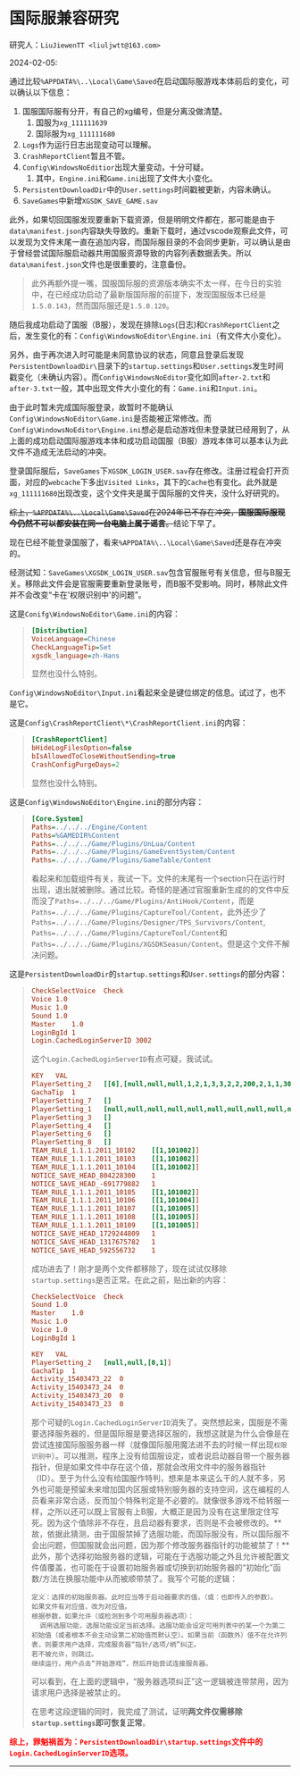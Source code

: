# 国际服兼容研究

研究人：`LiuJiewenTT <liuljwtt@163.com>`

2024-02-05: 

通过比较`%APPDATA%\..\Local\Game\Saved`在启动国际服游戏本体前后的变化，可以确认以下信息：

1. 国服国际服有分开，有自己的xg编号，但是分离没做清楚。
   1. 国服为`xg_111111639`
   2. 国际服为`xg_111111680`
2. `Logs`作为运行日志出现变动可以理解。
3. `CrashReportClient`暂且不管。
4. `Config\WindowsNoEditior`出现大量变动，十分可疑。
   1. 其中，`Engine.ini`和`Game.ini`出现了文件大小变化。
5. `PersistentDownloadDir`中的`User.settings`时间戳被更新，内容未确认。
6. `SaveGames`中新增`XGSDK_SAVE_GAME.sav`

此外，如果切回国服发现要重新下载资源，但是明明文件都在，那可能是由于`data\manifest.json`内容缺失导致的。重新下载时，通过vscode观察此文件，可以发现为文件末尾一直在追加内容，而国际服目录的不会同步更新，可以确认是由于曾经尝试国际服启动器共用国服资源导致的内容列表数据丢失。所以`data\manifest.json`文件也是很重要的，注意备份。

> 此外再额外提一嘴，国服国际服的资源版本确实不太一样，在今日的实验中，在已经成功启动了最新版国际服的前提下，发现国服版本已经是`1.5.0.143`，然而国际服还是`1.5.0.120`。

随后我成功启动了国服（B服），发现在排除`Logs`(日志)和`CrashReportClient`之后，发生变化的有：`Config\WindowsNoEditor\Engine.ini`（有文件大小变化）。

另外，由于再次进入时可能是未同意协议的状态，同意且登录后发现`PersistentDownloadDir\`目录下的`startup.settings`和`User.settings`发生时间戳变化（未确认内容）。而`Config\WindowsNoEditor`变化如同`after-2.txt`和`after-3.txt`一般，其中出现文件大小变化的有：`Game.ini`和`Input.ini`。

由于此时暂未完成国际服登录，故暂时不能确认`Config\WindowsNoEditor\Game.ini`是否能被正常修改。而`Config\WindowsNoEditor\Engine.ini`想必是启动游戏但未登录就已经用到了，从上面的成功启动国际服游戏本体和成功启动国服（B服）游戏本体可以基本认为此文件不造成无法启动的冲突。

登录国际服后，`SaveGames`下`XGSDK_LOGIN_USER.sav`存在修改。注册过程会打开页面，对应的`webcache`下多出`Visited Links`，其下的`Cache`也有变化。此外就是`xg_111111680`出现改变，这个文件夹是属于国际服的文件夹，没什么好研究的。

<del>综上，`%APPDATA%\..\Local\Game\Saved`在2024年已不存在冲突，**国服国际服现今仍然不可以都安装在同一台电脑上属于谣言**。</del>结论下早了。

现在已经不能登录国服了，看来`%APPDATA%\..\Local\Game\Saved`还是存在冲突的。

经测试知：`SaveGames\XGSDK_LOGIN_USER.sav`包含官服账号有关信息，但与B服无关。移除此文件会是官服需要重新登录账号，而B服不受影响。同时，移除此文件并不会改变“卡在'权限识别中'的问题”。

这是`Conifg\WindowsNoEditor\Game.ini`的内容：

> ``` ini
> [Distribution]
> VoiceLanguage=Chinese
> CheckLanguageTip=Set
> xgsdk_language=zh-Hans
> ```
>
> 显然也没什么特别。

`Config\WindowsNoEditor\Input.ini`看起来全是键位绑定的信息。试过了，也不是它。

这是`Config\CrashReportClient\*\CrashReportClient.ini`的内容：

> ``` ini
> [CrashReportClient]
> bHideLogFilesOption=false
> bIsAllowedToCloseWithoutSending=true
> CrashConfigPurgeDays=2
> ```
>
> 显然也没什么特别。

这是`Config\WindowsNoEditor\Engine.ini`的部分内容：

> ``` ini
> [Core.System]
> Paths=../../../Engine/Content
> Paths=%GAMEDIR%Content
> Paths=../../../Game/Plugins/UnLua/Content
> Paths=../../../Game/Plugins/GameEventSystem/Content
> Paths=../../../Game/Plugins/GameTable/Content
> ```
>
> 看起来和加载组件有关，我试一下。文件的末尾有一个section只在运行时出现，退出就被删除。通过比较。奇怪的是通过官服重新生成的的文件中反而没了`Paths=../../../Game/Plugins/AntiHook/Content`，而是`Paths=../../../Game/Plugins/CaptureTool/Content`，此外还少了`Paths=../../../Game/Plugins/Designer/TPS_Survivors/Content`, `Paths=../../../Game/Plugins/CaptureTool/Content`和`Paths=../../../Game/Plugins/XGSDKSeasun/Content`。但是这个文件不解决问题。

这是`PersistentDownloadDir`的`startup.settings`和`User.settings`的部分内容：

> ``` ini
> CheckSelectVoice	Check
> Voice	1.0
> Music	1.0
> Sound	1.0
> Master	1.0
> LoginBgId	1
> Login.CachedLoginServerID	3002
> ```
>
> 这个`Login.CachedLoginServerID`有点可疑，我试试。
>
> ``` ini
> KEY	VAL
> PlayerSetting_2	[[6],[null,null,null,1,2,1,3,3,2,2,200,2,1,1,300,1,3],[0,8]]
> GachaTip	1
> PlayerSetting_7	[]
> PlayerSetting_1	[null,null,null,null,null,null,null,null,null,null,null,null,null,null,null,null,[1011.0],null,null,null,[1],null,null,null,null,null,null,null,null,null,null,null,null,null,null,null,null,null,null,null,null,null,null,null,null,null,null,null,null,null,null,null,[50]]
> PlayerSetting_3	[]
> PlayerSetting_4	[]
> PlayerSetting_6	[]
> PlayerSetting_8	[]
> TEAM_RULE_1.1.1.2011_10102	[[1,101002]]
> TEAM_RULE_1.1.1.2011_10103	[[1,101002]]
> TEAM_RULE_1.1.1.2011_10104	[[1,101002]]
> NOTICE_SAVE_HEAD_804228300	1
> NOTICE_SAVE_HEAD_-691779882	1
> TEAM_RULE_1.1.1.2011_10105	[[1,101002]]
> TEAM_RULE_1.1.1.2011_10106	[[1,101004]]
> TEAM_RULE_1.1.1.2011_10107	[[1,101005]]
> TEAM_RULE_1.1.1.2011_10108	[[1,101005]]
> TEAM_RULE_1.1.1.2011_10109	[[1,101005]]
> NOTICE_SAVE_HEAD_1729244809	1
> NOTICE_SAVE_HEAD_1317675782	1
> NOTICE_SAVE_HEAD_592556732	1
> ```
>
> 成功进去了！刚才是两个文件都移除了，现在试试仅移除`startup.settings`是否正常。在此之前，贴出新的内容：
>
> ``` ini
> CheckSelectVoice	Check
> Sound	1.0
> Master	1.0
> Music	1.0
> Voice	1.0
> LoginBgId	1
> ```
>
> ``` ini
> KEY	VAL
> PlayerSetting_2	[null,null,[0,1]]
> GachaTip	1
> Activity_15403473_22	0
> Activity_15403473_24	0
> Activity_15403473_20	0
> Activity_15403473_23	0
> ```
>
> 那个可疑的`Login.CachedLoginServerID`消失了。突然想起来，国服是不需要选择服务器的，但是国际服是要选择区服的，我想这就是为什么会像是在尝试连接国际服服务器一样（就像国际服用魔法进不去的时候一样出现`权限识别中`）。可以推测，程序上没有给国服设定，或者说启动器自带一个服务器指针，但是如果文件中存在这个值，那就会改用文件中的服务器指针（ID）。至于为什么没有给国服作特判，想来是本来这么干的人就不多，另外也可能是预留未来增加国内区服或特别服务器的支持空间，这在编程的人员看来非常合适，反而加个特殊判定是不必要的。就像很多游戏不给转服一样，之所以还可以既上官服有上B服，大概正是因为没有在这里限定住写死。因为这个值除非不存在，且启动器有要求，否则是不会被修改的。**故，依据此猜测，由于国服禁掉了选服功能，而国际服没有，所以国际服不会出问题，但国服就会出问题，因为那个修改服务器指针的功能被禁了！**此外，那个选择初始服务器的逻辑，可能在于选服功能之外且允许被配置文件值覆盖，也可能在于设置初始服务器或切换到初始服务器的“初始化”函数/方法在换服功能中从而被顺带禁了。我写个可能的逻辑：
>
> ``` text
> 定义：选择的初始服务器。此时应当等于启动器要求的值，（或：也即传入的参数）。
> 如果文件有对应值，改为对应值。
> 根据参数，如果允许（或检测到多个可用服务器选项）：
> 	调用选服功能，选服功能设定当前选择。选服功能会设定可用列表中的某一个为第二初始值（或者根本不会主动设第二初始值而默认空）。如果当前（函数外）值不在允许列表，则要求用户选择，完成服务器“指针/选项/柄”纠正。
> 若不被允许，则跳过。
> 继续运行，用户点击“开始游戏”，然后开始尝试连接服务器。
> ```
>
> 可以看到，在上面的逻辑中，“服务器选项纠正”这一逻辑被连带禁用，因为请求用户选择是被禁止的。
>
> 在思考这段逻辑的同时，我完成了测试，证明**两文件仅需移除`startup.settings`即可恢复正常**。

<strong style="color:red">综上，罪魁祸首为：`PersistentDownloadDir\startup.settings`文件中的`Login.CachedLoginServerID`选项。</strong>



---

